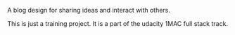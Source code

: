 A blog design for sharing ideas and interact with others.

This is just a training project. It is a part of the udacity 1MAC full stack
track.


